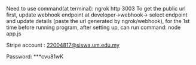 Need to use command(at terminal): ngrok http 3003 
To get the public url first, update webhook endpoint at developer->webhook-> select endpoint and update details (paste the url generated by ngrok/webhook), for the 1st time before running program, after setting up, can run command:
node app.js

Stripe account : 22004817@siswa.um.edu.my

Password: ***cvu81wK
